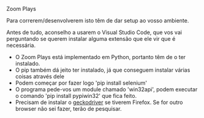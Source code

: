 Zoom Plays

Para correrem/desenvolverem isto têm de dar setup ao vosso ambiente.

Antes de tudo, aconselho a usarem o Visual Studio Code, que vos vai perguntando se querem instalar alguma extensão que ele vir que é necessária.

- O Zoom Plays está implementado em Python, portanto têm de o ter instalado.
- O pip também dá jeito ter instalado, já que conseguem instalar várias coisas através dele
- Podem começar por fazer logo 'pip install selenium'
- O programa pede-vos um module chamado 'win32api', podem executar o comando 'pip install pypiwin32' que fica feito.
- Precisam de instalar o [geckodriver](https://github.com/mozilla/geckodriver/releases) se tiverem Firefox. Se for outro browser não sei fazer, terão de pesquisar.